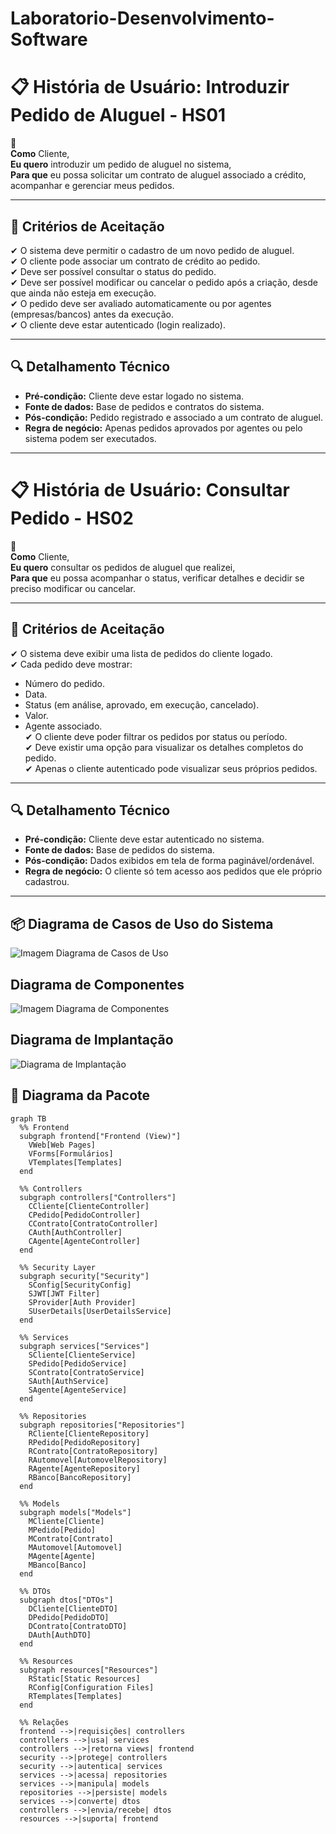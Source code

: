 # Laboratorio-Desenvolvimento-Software

# 📋 História de Usuário: Introduzir Pedido de Aluguel - HS01  

👤  
**Como** Cliente,  
**Eu quero** introduzir um pedido de aluguel no sistema,  
**Para que** eu possa solicitar um contrato de aluguel associado a crédito, acompanhar e gerenciar meus pedidos.  

---

## **🎯 Critérios de Aceitação**  
✔ O sistema deve permitir o cadastro de um novo pedido de aluguel.  
✔ O cliente pode associar um contrato de crédito ao pedido.  
✔ Deve ser possível consultar o status do pedido.  
✔ Deve ser possível modificar ou cancelar o pedido após a criação, desde que ainda não esteja em execução.  
✔ O pedido deve ser avaliado automaticamente ou por agentes (empresas/bancos) antes da execução.  
✔ O cliente deve estar autenticado (login realizado).  

---

## **🔍 Detalhamento Técnico**  
- **Pré-condição:** Cliente deve estar logado no sistema.  
- **Fonte de dados:** Base de pedidos e contratos do sistema.  
- **Pós-condição:** Pedido registrado e associado a um contrato de aluguel.  
- **Regra de negócio:** Apenas pedidos aprovados por agentes ou pelo sistema podem ser executados.  

---

# 📋 História de Usuário: Consultar Pedido - HS02  

👤  
**Como** Cliente,  
**Eu quero** consultar os pedidos de aluguel que realizei,  
**Para que** eu possa acompanhar o status, verificar detalhes e decidir se preciso modificar ou cancelar.  

---

## **🎯 Critérios de Aceitação**  
✔ O sistema deve exibir uma lista de pedidos do cliente logado.  
✔ Cada pedido deve mostrar:  
   - Número do pedido.  
   - Data.  
   - Status (em análise, aprovado, em execução, cancelado).  
   - Valor.  
   - Agente associado.  
✔ O cliente deve poder filtrar os pedidos por status ou período.  
✔ Deve existir uma opção para visualizar os detalhes completos do pedido.  
✔ Apenas o cliente autenticado pode visualizar seus próprios pedidos.  

---

## **🔍 Detalhamento Técnico**  
- **Pré-condição:** Cliente deve estar autenticado no sistema.  
- **Fonte de dados:** Base de pedidos do sistema.  
- **Pós-condição:** Dados exibidos em tela de forma paginável/ordenável.  
- **Regra de negócio:** O cliente só tem acesso aos pedidos que ele próprio cadastrou.  

---

## 📦 Diagrama de Casos de Uso do Sistema  
![Imagem Diagrama de Casos de Uso](https://github.com/VianaLeo13/Laboratorio-Desenvolvimento-Software/blob/main/Laboratorio%2002/CasoUso-Lab2-2.png)

## Diagrama de Componentes

![Imagem Diagrama de Componentes](https://github.com/VianaLeo13/Laboratorio-Desenvolvimento-Software/blob/main/Laboratorio%2002/Diagrama%20de%20Componentes.png)

## Diagrama de Implantação

![Diagrama  de Implantação](https://github.com/VianaLeo13/Laboratorio-Desenvolvimento-Software/blob/main/Laboratorio%2002/Diagrama%20de%20Implanta%C3%A7%C3%A3o%20Lab%202.png)

## 🔎 Diagrama da Pacote
```mermaid
graph TB
  %% Frontend
  subgraph frontend["Frontend (View)"]
    VWeb[Web Pages]
    VForms[Formulários]
    VTemplates[Templates]
  end

  %% Controllers
  subgraph controllers["Controllers"]
    CCliente[ClienteController]
    CPedido[PedidoController]
    CContrato[ContratoController]
    CAuth[AuthController]
    CAgente[AgenteController]
  end

  %% Security Layer
  subgraph security["Security"]
    SConfig[SecurityConfig]
    SJWT[JWT Filter]
    SProvider[Auth Provider]
    SUserDetails[UserDetailsService]
  end

  %% Services
  subgraph services["Services"]
    SCliente[ClienteService]
    SPedido[PedidoService]
    SContrato[ContratoService]
    SAuth[AuthService]
    SAgente[AgenteService]
  end

  %% Repositories
  subgraph repositories["Repositories"]
    RCliente[ClienteRepository]
    RPedido[PedidoRepository]
    RContrato[ContratoRepository]
    RAutomovel[AutomovelRepository]
    RAgente[AgenteRepository]
    RBanco[BancoRepository]
  end

  %% Models
  subgraph models["Models"]
    MCliente[Cliente]
    MPedido[Pedido]
    MContrato[Contrato]
    MAutomovel[Automovel]
    MAgente[Agente]
    MBanco[Banco]
  end

  %% DTOs
  subgraph dtos["DTOs"]
    DCliente[ClienteDTO]
    DPedido[PedidoDTO]
    DContrato[ContratoDTO]
    DAuth[AuthDTO]
  end

  %% Resources
  subgraph resources["Resources"]
    RStatic[Static Resources]
    RConfig[Configuration Files]
    RTemplates[Templates]
  end

  %% Relações
  frontend -->|requisições| controllers
  controllers -->|usa| services
  controllers -->|retorna views| frontend
  security -->|protege| controllers
  security -->|autentica| services
  services -->|acessa| repositories
  services -->|manipula| models
  repositories -->|persiste| models
  services -->|converte| dtos
  controllers -->|envia/recebe| dtos
  resources -->|suporta| frontend
